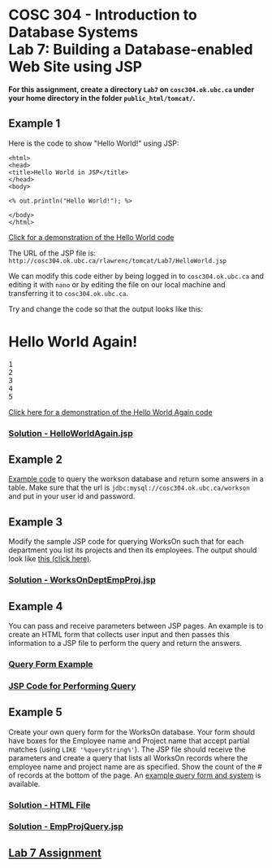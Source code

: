 # COSC 304 - Introduction to Database Systems<br>Lab 7: Building a Database-enabled Web Site using JSP

**For this assignment, create a directory `Lab7` on `cosc304.ok.ubc.ca` under your home directory in the folder `public_html/tomcat/`.**

## Example 1

Here is the code to show "Hello World!" using JSP:

```
<html>
<head>
<title>Hello World in JSP</title>
</head>
<body>

<% out.println("Hello World!"); %>

</body>
</html>
```

[Click for a demonstration of the Hello World code](http://cosc304.ok.ubc.ca/rlawrenc/tomcat/Lab7/HelloWorld.jsp)

The URL of the JSP file is: `http://cosc304.ok.ubc.ca/rlawrenc/tomcat/Lab7/HelloWorld.jsp`

We can modify this code either by being logged in to `cosc304.ok.ubc.ca` and editing it with `nano` or by editing the file on our local machine and transferring it to `cosc304.ok.ubc.ca`.

Try and change the code so that the output looks like this:

# Hello World Again!

<pre>
1
2
3
4
5
</pre>

[Click here for a demonstration of the Hello World Again code](http://cosc304.ok.ubc.ca/rlawrenc/tomcat/Lab7/HelloWorldAgain.jsp)

### [Solution - HelloWorldAgain.jsp](code/HelloWorldAgain.jsp)

## Example 2

[Example code](code/JdbcQuery.jsp) to query the workson database and return some answers in a table.  Make sure that the url is `jdbc:mysql://cosc304.ok.ubc.ca/workson` and put in your user id and password.

## Example 3

Modify the sample JSP code for querying WorksOn such that for each department you list its projects and then its employees.  The output should look like <a href="http://cosc304.ok.ubc.ca/rlawrenc/tomcat/Lab7/WorksOnDeptEmpProj.jsp">this (click here)</a>.

### [Solution - WorksOnDeptEmpProj.jsp](code/WorksOnDeptEmpProj.jsp)


## Example 4

You can pass and receive parameters between JSP pages.  An example is to create an HTML form that collects user input and then passes this information to a JSP file to perform the query and return the answers.

### [Query Form Example](code/QueryJSP.html)

### [JSP Code for Performing Query](code/EmpQuery.jsp)


## Example 5

Create your own query form for the WorksOn database. Your form should have boxes for the Employee name and Project name that accept partial matches (using `LIKE '%queryString%'`).  The JSP file should receive the parameters and create a query that lists all WorksOn records where the employee name and project name are as specified.  Show the count of the # of records at the bottom of the page.  An [example query form and system](http://cosc304.ok.ubc.ca/rlawrenc/tomcat/Lab7/WorksOnQuery.html) is available.

### [Solution - HTML File](code/WorksOnQuery.html)

### [Solution - EmpProjQuery.jsp](code/EmpProjQuery.jsp)

## [Lab 7 Assignment](assign/)

